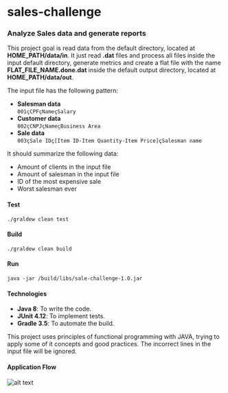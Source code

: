 # sales-challenge

### Analyze Sales data and generate reports

This project goal is read data from the default directory, located at **HOME_PATH/data/in**. It just read **.dat** files and process all files inside the input default directory, generate metrics and create a flat file  with the name **FLAT_FILE_NAME.done.dat** inside the default output directory, located at **HOME_PATH/data/out**.

The input file has the following pattern:
- **Salesman data**<br>
`001çCPFçNameçSalary`
- **Customer data**<br>
`002çCNPJçNameçBusiness Area`
- **Sale data**<br>
`003çSale IDç[Item ID-Item Quantity-Item Price]çSalesman name`

It should summarize the following data:
- Amount of clients in the input file
- Amount of salesman in the input file
- ID of the most expensive sale
- Worst salesman ever


#### Test
`./graldew clean test`

#### Build
`./graldew clean build`

#### Run
`java -jar /build/libs/sale-challenge-1.0.jar`

#### Technologies
- **Java 8**: To write the code.
- **JUnit 4.12**: To implement tests.
- **Gradle 3.5**: To automate the build.


This project uses principles of functional programming with JAVA, trying to apply some of it concepts and good practices. The incorrect lines in the input file will be ignored.

#### Application Flow
![alt text](https://i.imgur.com/rFBWRRK.png)
